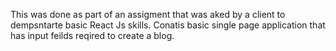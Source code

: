 This was done as part of an assigment that was aked by a client to dempsntarte basic React Js skills.
Conatis basic single page application that has input feilds reqired to create a blog.
